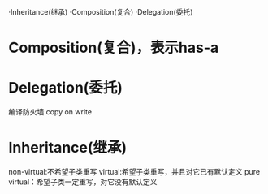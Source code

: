 ·Inheritance(继承)
·Composition(复合)
·Delegation(委托)

# Composition(复合)，表示has-a

# Delegation(委托)   
编译防火墙
copy on write  

# Inheritance(继承)
non-virtual:不希望子类重写
virtual:希望子类重写，并且对它已有默认定义
pure virtual：希望子类一定重写，对它没有默认定义